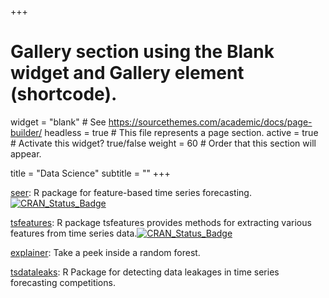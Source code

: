 +++
# Gallery section using the Blank widget and Gallery element (shortcode).
widget = "blank"  # See https://sourcethemes.com/academic/docs/page-builder/
headless = true  # This file represents a page section.
active = true  # Activate this widget? true/false
weight = 60  # Order that this section will appear.

title = "Data Science"
subtitle = ""
+++

<i class="fa fa-cog fa-spin" style="color:Maroon"></i> [seer](https://github.com/thiyangt/seer): R package for feature-based time series forecasting.
[![CRAN\_Status\_Badge](http://www.r-pkg.org/badges/version/seer)](https://CRAN.R-project.org/package=seer)   

<i class="fa fa-cog fa-spin" style="color:Maroon"></i> [tsfeatures](https://github.com/robjhyndman/tsfeatures): R package tsfeatures provides methods for extracting various features from time series data.[![CRAN\_Status\_Badge](http://www.r-pkg.org/badges/version/tsfeatures)](https://cran.r-project.org/package=tsfeatures) 


<i class="fa fa-cog fa-spin" style="color:Maroon"></i> [explainer](https://github.com/thiyangt/explainer): Take a peek inside a random forest.

<i class="fa fa-cog fa-spin" style="color:Maroon"></i> [tsdataleaks](https://github.com/thiyangt/tsdataleaks): R Package for detecting data leakages in time series forecasting competitions.

